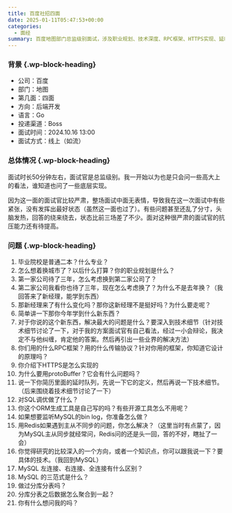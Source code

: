 ```yaml
---
title: 百度社招四面
date: 2025-01-11T05:47:53+00:00
categories:
  - 面经
summary: 百度地图部门总监级别面试，涉及职业规划、技术深度、RPC框架、HTTPS实现、延时队列、MySQL调优等综合技术考察。
---
```

### 背景 {.wp-block-heading}

  * 公司：百度
  * 部门：地图
  * 第几面：四面
  * 方向：后端开发
  * 语言：Go
  * 投递渠道：Boss
  * 面试时间：2024.10.16 13:00
  * 面试方式：线上（如流）

### 总体情况 {.wp-block-heading}

面试时长50分钟左右，面试官是总监级别。我一开始以为也是只会问一些高大上的看法，谁知道也问了一些底层实现。

因为这一面的面试官比较严肃，整场面试中面无表情，导致我在这一次面试中有些紧张，没有发挥出最好状态（虽然这一面也过了）。有些问题甚至还乱了分寸，头脑发热，回答的绕来绕去，状态比前三场差了不少。面对这种很严肃的面试官的抗压能力还有待提高。

### 问题 {.wp-block-heading}

  1. 毕业院校是普通二本？什么专业？
  2. 怎么想着换城市了？以后什么打算？你的职业规划是什么？
  3. 第一家公司待了三年，怎么考虑换到第二家公司了？
  4. 第二家公司我看你也待了三年，现在怎么考虑换了？为什么不是去年换？（我回答来了新经理，能学到东西）
  5. 那新经理来了有什么变化吗？那你这新经理不是挺好吗？为什么要走呢？
  6. 简单讲一下那你今年学到什么新东西？
  7. 对于你说的这个新东西，解决最大的问题是什么？要深入到技术细节（针对技术细节讨论了一下，对于我的方案面试官有自己看法，经过一小会辩论，我决定不与他纠缠，肯定他的答案。然后再引出一些业界的解决方法）
  8. 你们用的什么RPC框架？用的什么传输协议？针对你用的框架，你知道它设计的原理吗？
  9. 你介绍下HTTPS是怎么实现的
 10. 为什么要用protoBuffer？它会有什么问题吗？
 11. 说一下你简历里面的延时队列，先说一下它的定义，然后再说一下技术细节。（后来围绕着技术细节讨论了一下）
 12. 对SQL调优做了什么？
 13. 你这个ORM生成工具是自己写的吗？有些开源工具怎么不用呢？
 14. 如果想要监听MySQL的bin log，你准备怎么做？
 15. 用Redis如果遇到主从不同步的问题，你怎么解决？（这里当时有点蒙了，因为MySQL主从同步就经常问，Redis问的还是头一回，答的不好，瞎扯了一会）
 16. 你觉得研究的比较深入的一个方向，或者一个知识点，你可以跟我说一下？要具体的技术。（我回到MySQL）
 17. MySQL 左连接、右连接、全连接有什么区别？
 18. MySQL 的三范式是什么？
 19. 做过分库分表吗？
 20. 分库分表之后数据怎么聚合到一起？
 21. 你有什么想问我的吗？